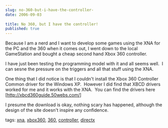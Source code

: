 ```yaml
---
slug: no-360-but-i-have-the-controller-
date: 2006-09-03
 
title: No 360, but I have the controller!
published: true
---
```

<p>Because I am a nerd and I want to develop some games using the XNA for the PC and the 360 when it comes out, I went down to the local GameStation and bought a cheap second hand Xbox 360 controller.</p> <p>I have just been testing the programming model with it and all seems well.  I can sesne the pressure on the triggers and all that stuff using the XNA.</p> <p>One thing that I did notice is that I couldn't install the Xbox 360 Controller Common driver for the Windows XP.  However I did find that XBCD drivers worked for me and it works with the XNA.  You can find the drivers here [<a href="http://xbcd360guide.50webs.com/">http://xbcd360guide.50webs.com/</a>]</p> <p>I presume the download is okay, nothing scary has happened, although the design of the site doesn't inspire any confidence. </p> <p>tags: <a href="http://www.kinlan.co.uk/tag/xna" rel="tag">xna</a>, <a href="http://www.kinlan.co.uk/tag/xbox360" rel="tag">xbox360</a>, <a href="http://www.kinlan.co.uk/tag/360" rel="tag">360</a>, <a href="http://www.kinlan.co.uk/tag/controller" rel="tag">controller</a>, <a href="http://www.kinlan.co.uk/tag/directx" rel="tag">directx</a></p>

